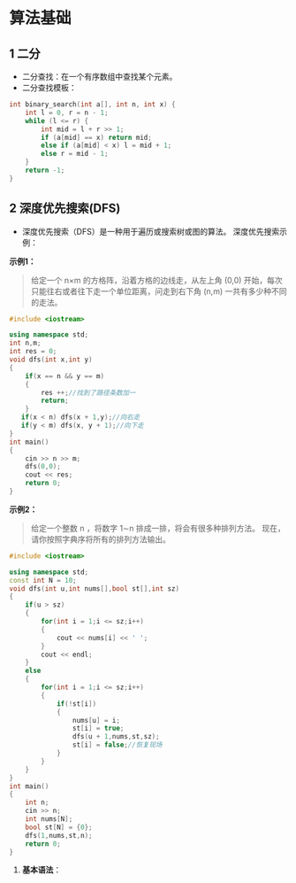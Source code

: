 # 算法基础

## 1 二分

- 二分查找：在一个有序数组中查找某个元素。
- 二分查找模板：

```cpp
int binary_search(int a[], int n, int x) {
    int l = 0, r = n - 1;
    while (l <= r) {
        int mid = l + r >> 1;
        if (a[mid] == x) return mid;
        else if (a[mid] < x) l = mid + 1;
        else r = mid - 1;
    }
    return -1;
}
```
## 2 深度优先搜索(DFS)

- 深度优先搜索（DFS）是一种用于遍历或搜索树或图的算法。
深度优先搜索示例：

**示例1：**
> 给定一个 n×m
 的方格阵，沿着方格的边线走，从左上角 (0,0)
 开始，每次只能往右或者往下走一个单位距离，问走到右下角 (n,m)
 一共有多少种不同的走法。

```cpp
#include <iostream>

using namespace std;
int n,m;
int res = 0;
void dfs(int x,int y)
{
    if(x == n && y == m)
    {
        res ++;//找到了路径条数加一
        return;
    }
   if(x < n) dfs(x + 1,y);//向右走
   if(y < m) dfs(x, y + 1);//向下走
}
int main()
{
    cin >> n >> m;
    dfs(0,0);
    cout << res;
    return 0;
}
```
**示例2：**
> 给定一个整数 n
，将数字 1∼n
 排成一排，将会有很多种排列方法。
现在，请你按照字典序将所有的排列方法输出。

```cpp
#include <iostream>

using namespace std;
const int N = 10;
void dfs(int u,int nums[],bool st[],int sz)
{
    if(u > sz)
    {
        for(int i = 1;i <= sz;i++)
        {
            cout << nums[i] << ' ';
        }
        cout << endl;
    }
    else
    {
        for(int i = 1;i <= sz;i++)
        {
            if(!st[i])
            {
                nums[u] = i;
                st[i] = true;
                dfs(u + 1,nums,st,sz);
                st[i] = false;//恢复现场
            }
        }
    }
}
int main()
{
    int n;
    cin >> n;
    int nums[N];
    bool st[N] = {0};
    dfs(1,nums,st,n);
    return 0;
}
```



1. **基本语法**：


